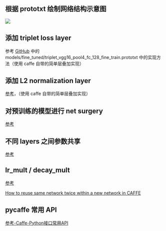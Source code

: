 ## 根据 prototxt 绘制网络结构示意图

![](https://pic3.zhimg.com/80/v2-ca03df14a573bfedb17a5f89c165613a_720w.png)

## 添加 triplet loss layer

参考 [GitHub](https://github.com/jmfacil/single-view-place-recognition) 中的 models/fine_tuned/triplet_vgg16_pool4_fc_128_fine_train.prototxt 中的实现方法（使用 caffe 自带的简单层叠加实现）

## 添加 L2 normalization layer

[参考](https://groups.google.com/d/msg/caffe-users/rSuLJ_cSqUg/st875SgVAwAJ)，（使用 caffe 自带的简单层叠加实现）

## 对预训练的模型进行 net surgery

[参考](https://nbviewer.jupyter.org/github/BVLC/caffe/blob/master/examples/net_surgery.ipynb)

## 不同 layers 之间参数共享

[参考](http://caffe.berkeleyvision.org/gathered/examples/siamese.html)

## lr_mult / decay_mult

[参考]()

[How to reuse same network twice within a new network in CAFFE](https://stackoverflow.com/questions/33983627/how-to-reuse-same-network-twice-within-a-new-network-in-caffe)

## pycaffe 常用 API

[参考-Caffe-Python接口常用API](http://wentaoma.com/2016/08/10/caffe-python-common-api-reference/)